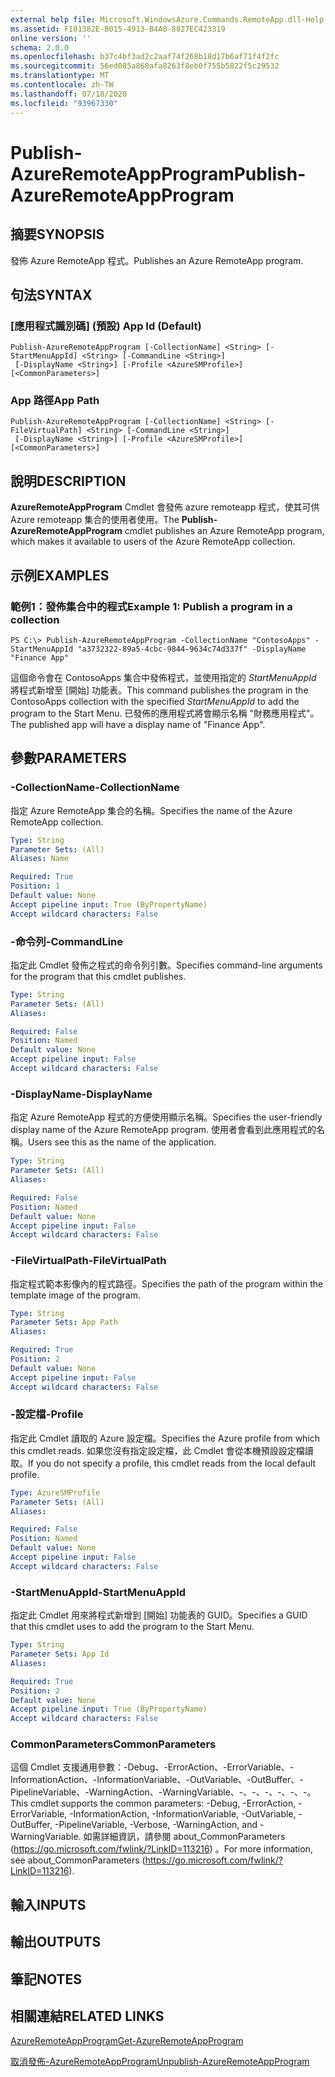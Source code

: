 ```yaml
---
external help file: Microsoft.WindowsAzure.Commands.RemoteApp.dll-Help.xml
ms.assetid: F101382E-B015-4913-B4A0-8827EC423319
online version: ''
schema: 2.0.0
ms.openlocfilehash: b37c4bf3ad2c2aaf74f268b18d17b6af71f4f2fc
ms.sourcegitcommit: 56ed085a868afa8263f8eb0f755b5822f5c29532
ms.translationtype: MT
ms.contentlocale: zh-TW
ms.lasthandoff: 07/18/2020
ms.locfileid: "93967330"
---
```

# <span data-ttu-id="3f46b-101">Publish-AzureRemoteAppProgram</span><span class="sxs-lookup"><span data-stu-id="3f46b-101">Publish-AzureRemoteAppProgram</span></span>

## <span data-ttu-id="3f46b-102">摘要</span><span class="sxs-lookup"><span data-stu-id="3f46b-102">SYNOPSIS</span></span>
<span data-ttu-id="3f46b-103">發佈 Azure RemoteApp 程式。</span><span class="sxs-lookup"><span data-stu-id="3f46b-103">Publishes an Azure RemoteApp program.</span></span>

## <span data-ttu-id="3f46b-104">句法</span><span class="sxs-lookup"><span data-stu-id="3f46b-104">SYNTAX</span></span>

### <span data-ttu-id="3f46b-105">[應用程式識別碼] (預設) </span><span class="sxs-lookup"><span data-stu-id="3f46b-105">App Id (Default)</span></span>
```
Publish-AzureRemoteAppProgram [-CollectionName] <String> [-StartMenuAppId] <String> [-CommandLine <String>]
 [-DisplayName <String>] [-Profile <AzureSMProfile>] [<CommonParameters>]
```

### <span data-ttu-id="3f46b-106">App 路徑</span><span class="sxs-lookup"><span data-stu-id="3f46b-106">App Path</span></span>
```
Publish-AzureRemoteAppProgram [-CollectionName] <String> [-FileVirtualPath] <String> [-CommandLine <String>]
 [-DisplayName <String>] [-Profile <AzureSMProfile>] [<CommonParameters>]
```

## <span data-ttu-id="3f46b-107">說明</span><span class="sxs-lookup"><span data-stu-id="3f46b-107">DESCRIPTION</span></span>
<span data-ttu-id="3f46b-108">**AzureRemoteAppProgram** Cmdlet 會發佈 azure remoteapp 程式，使其可供 Azure remoteapp 集合的使用者使用。</span><span class="sxs-lookup"><span data-stu-id="3f46b-108">The **Publish-AzureRemoteAppProgram** cmdlet publishes an Azure RemoteApp program, which makes it available to users of the Azure RemoteApp collection.</span></span>

## <span data-ttu-id="3f46b-109">示例</span><span class="sxs-lookup"><span data-stu-id="3f46b-109">EXAMPLES</span></span>

### <span data-ttu-id="3f46b-110">範例1：發佈集合中的程式</span><span class="sxs-lookup"><span data-stu-id="3f46b-110">Example 1: Publish a program in a collection</span></span>
```
PS C:\> Publish-AzureRemoteAppProgram -CollectionName "ContosoApps" -StartMenuAppId "a3732322-89a5-4cbc-9844-9634c74d337f" -DisplayName "Finance App"
```

<span data-ttu-id="3f46b-111">這個命令會在 ContosoApps 集合中發佈程式，並使用指定的 *StartMenuAppId* 將程式新增至 [開始] 功能表。</span><span class="sxs-lookup"><span data-stu-id="3f46b-111">This command publishes the program in the ContosoApps collection with the specified *StartMenuAppId* to add the program to the Start Menu.</span></span>
<span data-ttu-id="3f46b-112">已發佈的應用程式將會顯示名稱 "財務應用程式"。</span><span class="sxs-lookup"><span data-stu-id="3f46b-112">The published app will have a display name of "Finance App".</span></span>

## <span data-ttu-id="3f46b-113">參數</span><span class="sxs-lookup"><span data-stu-id="3f46b-113">PARAMETERS</span></span>

### <span data-ttu-id="3f46b-114">-CollectionName</span><span class="sxs-lookup"><span data-stu-id="3f46b-114">-CollectionName</span></span>
<span data-ttu-id="3f46b-115">指定 Azure RemoteApp 集合的名稱。</span><span class="sxs-lookup"><span data-stu-id="3f46b-115">Specifies the name of the Azure RemoteApp collection.</span></span>

```yaml
Type: String
Parameter Sets: (All)
Aliases: Name

Required: True
Position: 1
Default value: None
Accept pipeline input: True (ByPropertyName)
Accept wildcard characters: False
```

### <span data-ttu-id="3f46b-116">-命令列</span><span class="sxs-lookup"><span data-stu-id="3f46b-116">-CommandLine</span></span>
<span data-ttu-id="3f46b-117">指定此 Cmdlet 發佈之程式的命令列引數。</span><span class="sxs-lookup"><span data-stu-id="3f46b-117">Specifies command-line arguments for the program that this cmdlet publishes.</span></span>

```yaml
Type: String
Parameter Sets: (All)
Aliases: 

Required: False
Position: Named
Default value: None
Accept pipeline input: False
Accept wildcard characters: False
```

### <span data-ttu-id="3f46b-118">-DisplayName</span><span class="sxs-lookup"><span data-stu-id="3f46b-118">-DisplayName</span></span>
<span data-ttu-id="3f46b-119">指定 Azure RemoteApp 程式的方便使用顯示名稱。</span><span class="sxs-lookup"><span data-stu-id="3f46b-119">Specifies the user-friendly display name of the Azure RemoteApp program.</span></span>
<span data-ttu-id="3f46b-120">使用者會看到此應用程式的名稱。</span><span class="sxs-lookup"><span data-stu-id="3f46b-120">Users see this as the name of the application.</span></span>

```yaml
Type: String
Parameter Sets: (All)
Aliases: 

Required: False
Position: Named
Default value: None
Accept pipeline input: False
Accept wildcard characters: False
```

### <span data-ttu-id="3f46b-121">-FileVirtualPath</span><span class="sxs-lookup"><span data-stu-id="3f46b-121">-FileVirtualPath</span></span>
<span data-ttu-id="3f46b-122">指定程式範本影像內的程式路徑。</span><span class="sxs-lookup"><span data-stu-id="3f46b-122">Specifies the path of the program within the template image of the program.</span></span>

```yaml
Type: String
Parameter Sets: App Path
Aliases: 

Required: True
Position: 2
Default value: None
Accept pipeline input: False
Accept wildcard characters: False
```

### <span data-ttu-id="3f46b-123">-設定檔</span><span class="sxs-lookup"><span data-stu-id="3f46b-123">-Profile</span></span>
<span data-ttu-id="3f46b-124">指定此 Cmdlet 讀取的 Azure 設定檔。</span><span class="sxs-lookup"><span data-stu-id="3f46b-124">Specifies the Azure profile from which this cmdlet reads.</span></span>
<span data-ttu-id="3f46b-125">如果您沒有指定設定檔，此 Cmdlet 會從本機預設設定檔讀取。</span><span class="sxs-lookup"><span data-stu-id="3f46b-125">If you do not specify a profile, this cmdlet reads from the local default profile.</span></span>

```yaml
Type: AzureSMProfile
Parameter Sets: (All)
Aliases: 

Required: False
Position: Named
Default value: None
Accept pipeline input: False
Accept wildcard characters: False
```

### <span data-ttu-id="3f46b-126">-StartMenuAppId</span><span class="sxs-lookup"><span data-stu-id="3f46b-126">-StartMenuAppId</span></span>
<span data-ttu-id="3f46b-127">指定此 Cmdlet 用來將程式新增到 [開始] 功能表的 GUID。</span><span class="sxs-lookup"><span data-stu-id="3f46b-127">Specifies a GUID that this cmdlet uses to add the program to the Start Menu.</span></span>

```yaml
Type: String
Parameter Sets: App Id
Aliases: 

Required: True
Position: 2
Default value: None
Accept pipeline input: True (ByPropertyName)
Accept wildcard characters: False
```

### <span data-ttu-id="3f46b-128">CommonParameters</span><span class="sxs-lookup"><span data-stu-id="3f46b-128">CommonParameters</span></span>
<span data-ttu-id="3f46b-129">這個 Cmdlet 支援通用參數：-Debug、-ErrorAction、-ErrorVariable、-InformationAction、-InformationVariable、-OutVariable、-OutBuffer、-PipelineVariable、-WarningAction、-WarningVariable、-、-、-、-、-、-。</span><span class="sxs-lookup"><span data-stu-id="3f46b-129">This cmdlet supports the common parameters: -Debug, -ErrorAction, -ErrorVariable, -InformationAction, -InformationVariable, -OutVariable, -OutBuffer, -PipelineVariable, -Verbose, -WarningAction, and -WarningVariable.</span></span> <span data-ttu-id="3f46b-130">如需詳細資訊，請參閱 about_CommonParameters (https://go.microsoft.com/fwlink/?LinkID=113216) 。</span><span class="sxs-lookup"><span data-stu-id="3f46b-130">For more information, see about_CommonParameters (https://go.microsoft.com/fwlink/?LinkID=113216).</span></span>

## <span data-ttu-id="3f46b-131">輸入</span><span class="sxs-lookup"><span data-stu-id="3f46b-131">INPUTS</span></span>

## <span data-ttu-id="3f46b-132">輸出</span><span class="sxs-lookup"><span data-stu-id="3f46b-132">OUTPUTS</span></span>

## <span data-ttu-id="3f46b-133">筆記</span><span class="sxs-lookup"><span data-stu-id="3f46b-133">NOTES</span></span>

## <span data-ttu-id="3f46b-134">相關連結</span><span class="sxs-lookup"><span data-stu-id="3f46b-134">RELATED LINKS</span></span>

[<span data-ttu-id="3f46b-135">AzureRemoteAppProgram</span><span class="sxs-lookup"><span data-stu-id="3f46b-135">Get-AzureRemoteAppProgram</span></span>](./Get-AzureRemoteAppProgram.md)

[<span data-ttu-id="3f46b-136">取消發佈-AzureRemoteAppProgram</span><span class="sxs-lookup"><span data-stu-id="3f46b-136">Unpublish-AzureRemoteAppProgram</span></span>](./Unpublish-AzureRemoteAppProgram.md)


